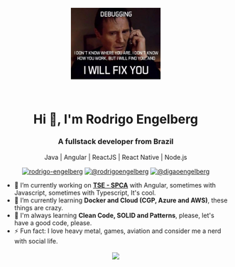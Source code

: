 <!-- Hi there 👋 -->

<!--
**rodrigoengelberg/rodrigoengelberg** is a ✨ _special_ ✨ repository because its `README.md` (this file) appears on your GitHub profile.

Here are some ideas to get you started:

- 🔭 I’m currently working on ...
- 🌱 I’m currently learning ...
- 👯 I’m looking to collaborate on ...
- 🤔 I’m looking for help with ...
- 💬 Ask me about ...
- 📫 How to reach me: ...
- 😄 Pronouns: ...
- ⚡ Fun fact: ...
-->

<p align="center">
  <img src="https://github.com/rodrigoengelberg/rodrigoengelberg/blob/master/.github/I_will_fix_you.png" width="40%" alt="Debugging" />
</p>
<br/>
<h1 align="center">Hi 👋, I'm Rodrigo Engelberg</h1>
<h3 align="center">A fullstack developer from Brazil</h3>

<p align="center">
  Java | Angular | ReactJS | React Native | Node.js
</p>

<p align="center">
<a href="https://www.linkedin.com/in/rodrigoengelberg" target="blank"><img align="center" src="https://cdn.jsdelivr.net/npm/simple-icons@3.0.1/icons/linkedin.svg" alt="rodrigo-engelberg" height="25" width="25" /></a>
<a href="https://medium.com/@rodrigoengelberg" target="blank"><img align="center" src="https://cdn.jsdelivr.net/npm/simple-icons@3.0.1/icons/medium.svg" alt="@rodrigoengelberg" height="25" width="25" /></a>
<a href="https://twitter.com/digaoengelberg" target="blank"><img align="center" src="https://cdn.jsdelivr.net/npm/simple-icons@3.0.1/icons/twitter.svg" alt="@digaoengelberg" height="25" width="25" /></a>
</p>

- 🔭 I’m currently working on **[TSE - SPCA](https://divulgaspca.tse.jus.br)** with Angular, sometimes with Javascript, sometimes with Typescript, It's cool.
- 🌱 I’m currently learning **Docker and Cloud (CGP, Azure and AWS)**, these things are crazy.
- 📝 I'm always learning **Clean Code, SOLID and Patterns**, please, let's have a good code, please.
- ⚡ Fun fact: I love heavy metal, games, aviation and consider me a nerd with social life.

<p align="center">
<img align='center' src="https://github-readme-stats.vercel.app/api?username=rodrigoengelberg&show_icons=true&theme=tokyonight">
</p>
